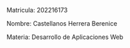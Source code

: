 Matricula: 202216173

Nombre: Castellanos Herrera Berenice

Materia: Desarrollo de Aplicaciones Web
